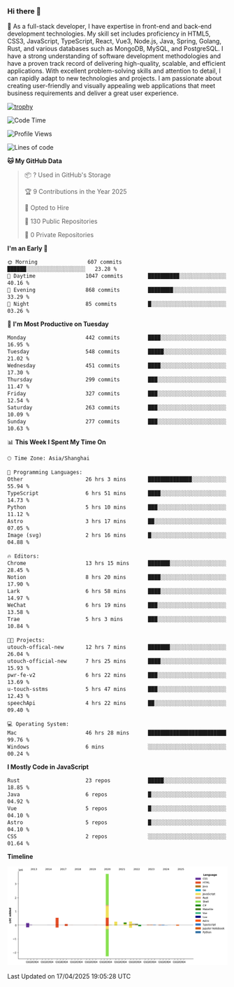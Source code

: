 ### Hi there 👋

🌱 As a full-stack developer, I have expertise in front-end and back-end development technologies. My skill set includes proficiency in HTML5, CSS3, JavaScript, TypeScript, React, Vue3, Node.js, Java, Spring, Golang, Rust, and various databases such as MongoDB, MySQL, and PostgreSQL. I have a strong understanding of software development methodologies and have a proven track record of delivering high-quality, scalable, and efficient applications. With excellent problem-solving skills and attention to detail, I can rapidly adapt to new technologies and projects. I am passionate about creating user-friendly and visually appealing web applications that meet business requirements and deliver a great user experience.

[![trophy](https://github-profile-trophy.vercel.app/?username=elton&rank=SECRET,SSS,SS,S,AAA,AA,A&theme=onedark&no-frame=true&margin-w=10)](https://github.com/ryo-ma/github-profile-trophy)

<!--START_SECTION:waka-->
![Code Time](http://img.shields.io/badge/Code%20Time-1%2C551%20hrs%2040%20mins-blue)

![Profile Views](http://img.shields.io/badge/Profile%20Views-0-blue)

![Lines of code](https://img.shields.io/badge/From%20Hello%20World%20I%27ve%20Written-5.6%20million%20lines%20of%20code-blue)

**🐱 My GitHub Data** 

> 📦 ? Used in GitHub's Storage 
 > 
> 🏆 9 Contributions in the Year 2025
 > 
> 💼 Opted to Hire
 > 
> 📜 130 Public Repositories 
 > 
> 🔑 0 Private Repositories 
 > 
**I'm an Early 🐤** 

```text
🌞 Morning                607 commits         ██████░░░░░░░░░░░░░░░░░░░   23.28 % 
🌆 Daytime                1047 commits        ██████████░░░░░░░░░░░░░░░   40.16 % 
🌃 Evening                868 commits         ████████░░░░░░░░░░░░░░░░░   33.29 % 
🌙 Night                  85 commits          █░░░░░░░░░░░░░░░░░░░░░░░░   03.26 % 
```
📅 **I'm Most Productive on Tuesday** 

```text
Monday                   442 commits         ████░░░░░░░░░░░░░░░░░░░░░   16.95 % 
Tuesday                  548 commits         █████░░░░░░░░░░░░░░░░░░░░   21.02 % 
Wednesday                451 commits         ████░░░░░░░░░░░░░░░░░░░░░   17.30 % 
Thursday                 299 commits         ███░░░░░░░░░░░░░░░░░░░░░░   11.47 % 
Friday                   327 commits         ███░░░░░░░░░░░░░░░░░░░░░░   12.54 % 
Saturday                 263 commits         ███░░░░░░░░░░░░░░░░░░░░░░   10.09 % 
Sunday                   277 commits         ███░░░░░░░░░░░░░░░░░░░░░░   10.63 % 
```


📊 **This Week I Spent My Time On** 

```text
🕑︎ Time Zone: Asia/Shanghai

💬 Programming Languages: 
Other                    26 hrs 3 mins       ██████████████░░░░░░░░░░░   55.94 % 
TypeScript               6 hrs 51 mins       ████░░░░░░░░░░░░░░░░░░░░░   14.73 % 
Python                   5 hrs 10 mins       ███░░░░░░░░░░░░░░░░░░░░░░   11.12 % 
Astro                    3 hrs 17 mins       ██░░░░░░░░░░░░░░░░░░░░░░░   07.05 % 
Image (svg)              2 hrs 16 mins       █░░░░░░░░░░░░░░░░░░░░░░░░   04.88 % 

🔥 Editors: 
Chrome                   13 hrs 15 mins      ███████░░░░░░░░░░░░░░░░░░   28.45 % 
Notion                   8 hrs 20 mins       ████░░░░░░░░░░░░░░░░░░░░░   17.90 % 
Lark                     6 hrs 58 mins       ████░░░░░░░░░░░░░░░░░░░░░   14.97 % 
WeChat                   6 hrs 19 mins       ███░░░░░░░░░░░░░░░░░░░░░░   13.58 % 
Trae                     5 hrs 3 mins        ███░░░░░░░░░░░░░░░░░░░░░░   10.84 % 

🐱‍💻 Projects: 
utouch-offical-new       12 hrs 7 mins       ███████░░░░░░░░░░░░░░░░░░   26.04 % 
utouch-official-new      7 hrs 25 mins       ████░░░░░░░░░░░░░░░░░░░░░   15.93 % 
pwr-fe-v2                6 hrs 22 mins       ███░░░░░░░░░░░░░░░░░░░░░░   13.69 % 
u-touch-sstms            5 hrs 47 mins       ███░░░░░░░░░░░░░░░░░░░░░░   12.43 % 
speechApi                4 hrs 22 mins       ██░░░░░░░░░░░░░░░░░░░░░░░   09.40 % 

💻 Operating System: 
Mac                      46 hrs 28 mins      █████████████████████████   99.76 % 
Windows                  6 mins              ░░░░░░░░░░░░░░░░░░░░░░░░░   00.24 % 
```

**I Mostly Code in JavaScript** 

```text
Rust                     23 repos            █████░░░░░░░░░░░░░░░░░░░░   18.85 % 
Java                     6 repos             █░░░░░░░░░░░░░░░░░░░░░░░░   04.92 % 
Vue                      5 repos             █░░░░░░░░░░░░░░░░░░░░░░░░   04.10 % 
Astro                    5 repos             █░░░░░░░░░░░░░░░░░░░░░░░░   04.10 % 
CSS                      2 repos             ░░░░░░░░░░░░░░░░░░░░░░░░░   01.64 % 
```



**Timeline**

![Lines of Code chart](https://raw.githubusercontent.com/elton/elton/main/assets/bar_graph.png)


 Last Updated on 17/04/2025 19:05:28 UTC
<!--END_SECTION:waka-->

<!--
**elton/elton** is a ✨ _special_ ✨ repository because its `README.md` (this file) appears on your GitHub profile.

Here are some ideas to get you started:

- 🔭 I’m currently working on ...
- 🌱 I’m currently learning ...
- 👯 I’m looking to collaborate on ...
- 🤔 I’m looking for help with ...
- 💬 Ask me about ...
- 📫 How to reach me: ...
- 😄 Pronouns: ...
- ⚡ Fun fact: ...
-->
